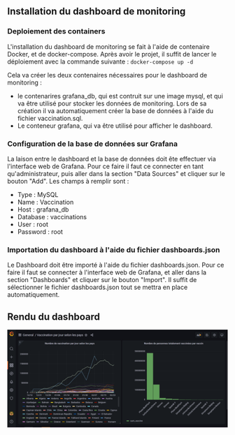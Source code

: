 ## Installation du dashboard de monitoring

### Deploiement des containers

L'installation du dashboard de monitoring se fait à l'aide de contenaire Docker, et de docker-compose. Après avoir le projet, il suffit de lancer le déploiement avec la commande suivante : `docker-compose up -d`

Cela va créer les deux contenaires nécessaires pour le dashboard de monitoring :
- le contenarires grafana_db, qui est contruit sur une image mysql, et qui va être utilisé pour stocker les données de monitoring. Lors de sa création il va automatiquement créer la base de données à l'aide du fichier vaccination.sql.
- Le conteneur grafana, qui va être utilisé pour afficher le dashboard.

### Configuration de la base de données sur Grafana

La laison entre le dashboard et la base de données doit ête effectuer via l'interface web de Grafana. Pour ce faire il faut ce connecter en tant qu'administrateur, puis aller dans la section "Data Sources" et cliquer sur le bouton "Add". Les champs à remplir sont :
- Type : MySQL
- Name : Vaccination
- Host : grafana_db
- Database : vaccinations
- User : root
- Password : root

### Importation du dashboard à l'aide du fichier dashboards.json

Le Dashboard doit être importé à l'aide du fichier dashboards.json. Pour ce faire il faut se connecter à l'interface web de Grafana, et aller dans la section "Dashboards" et cliquer sur le bouton "Import". Il suffit de sélectionner le fichier dashboards.json tout se mettra en place automatiquement.

## Rendu du dashboard

![image](./dashboard.PNG)